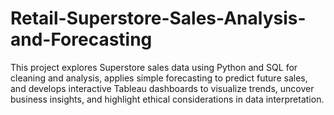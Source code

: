 # Retail-Superstore-Sales-Analysis-and-Forecasting
This project explores Superstore sales data using Python and SQL for cleaning and analysis, applies simple forecasting to predict future sales, and develops interactive Tableau dashboards to visualize trends, uncover business insights, and highlight ethical considerations in data interpretation.

